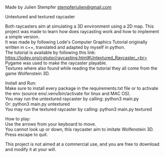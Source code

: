 Made by Julien Stempfer
stempferjulien@gmail.com

Untextured and textured raycaster

Both raycasters aim at simulating a 3D environment using a 2D map. This project was made to learn how does raycasting work and how to implement a simple version.<br>
It was made by following Lode's Computer Graphics Tutorial originally written in c++, translated and adapted by myself in python.<br>
The tutorial is available by following this link: https://lodev.org/cgtutor/raycasting.html#Untextured_Raycaster_<br>
Pygame was used to make the raycaster playable.<br>
Textures where also found while reading the tutorial they all come from the game Wolfenstein 3D.<br>

Install and Run:<br>
Make sure to install every package in the requirements.txt file or to activate the env (source env/.venv/bin/activate for linux and MAC OS).<br>
You may run the untextured raycaster by calling: python3 main.py<br>
Or: python3 main.py untextured<br>
You may run the textured raycaster by calling: python3 main.py textured<br>

How to play:<br>
Use the arrows from your keyboard to move.<br>
You cannot look up or down, this raycaster aim to imitate Wolfenstein 3D.<br>
Press escape to quit.<br>

This project is not aimed at a commercial use, and you are free to download and modify it at your will.
